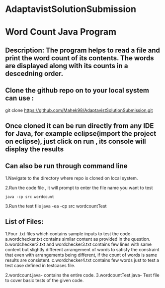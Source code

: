 # AdaptavistSolutionSubmission

# Word Count Java Program

## Description: The program helps to read a file and print the word count of its contents. The words are displayed along with its counts in a descedning order.

## Clone the github repo on to your local system can use :
git clone https://github.com/Mahek98/AdaptavistSolutionSubmission.git 

## Once cloned it can be run directly from any IDE for Java, for example eclipse(import the project on eclipse), just click on run , its console will display the results

## Can also be run through command line

1.Navigate to the directory where repo is cloned on local system.

2.Run the code file , it will prompt to enter the file name you want to test

    java -cp src wordcount 

3.Run the test file
    java -ea -cp src wordcountTest



## List of Files:
1.Four .txt files which contains sample inputs to test the code- 
    a.wordchecker.txt contains similar content as provided in the question.
    b.wordchecker2.txt and wordchecker3.txt contains few lines with same content but slightly different arrangement of words to satisfy the constraint that even with arrangements being different, if the count of words is same results are consistent.
    c.wordchecker4.txt contains few words just to test a test case defined in testcases file.

2.wordcount.java- contains the entire code.
3.wordcountTest.java- Test file to cover basic tests of the given code.


